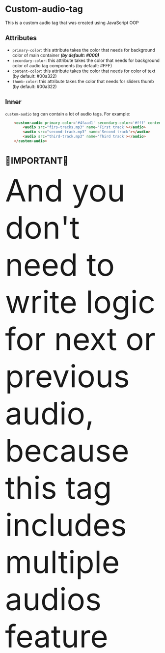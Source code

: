 # Custom-audio-tag
This is a custom audio tag that was created using JavaScript OOP 
## Attributes
- `primary-color`: 
  this attribute takes the color that needs for background color of main container ***(by default: #000)***
- `secondary-color`:
  this attribute takes the color that needs for background color of audio tag components (by default: #FFF)
- `content-color`:
  this attribute takes the color that needs for color of text (by default: #00a322)
- `thumb-color`:
  this attribute takes the color that needs for sliders thumb (by default: #00a322)

## Inner 
`custom-audio` tag can contain a lot of audio tags. For example:
``` html
    <custom-audio primary-color='#4faad1' secondary-color='#fff' content-color='#12dfac' thumb-color='#fef301'>
        <audio src="firs-tracks.mp3" name='First track'></audio>
        <audio src="second-track.mp3" name='Second track'></audio>
        <audio src="third-track.mp3" name='Third track'></audio>
    </custom-audio>
```

# 🔴IMPORTANT🔴

<span style='font-size: 100px'>And you don't need to write logic for next or previous audio, because this tag includes multiple audios feature</mark>
